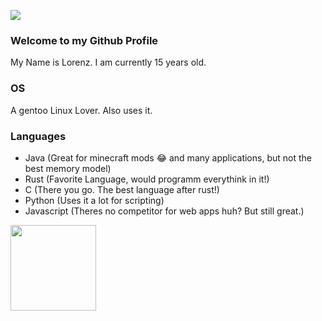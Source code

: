 <a href="https://media.giphy.com/media/a6kyEQD1IJqZVhgcsl/giphy.gif"><img src="https://media.giphy.com/media/a6kyEQD1IJqZVhgcsl/giphy.gif"></a>
### Welcome to my Github Profile
My Name is Lorenz. 
I am currently 15 years old.

### OS
A gentoo Linux Lover. Also uses it.

### Languages
- Java (Great for minecraft mods 😂 and many applications, but not the best memory model)
- Rust (Favorite Language, would programm everythink in it!)
- C    (There you go. The best language after rust!)
- Python (Uses it a lot for scripting)
- Javascript (Theres no competitor for web apps huh? But still great.)

<a><img height="137px" src="https://github-readme-stats.vercel.app/api?username=187Qrly&hide_title=true&hide_border=true&show_icons=true&include_all_commits=true&count_private=true&line_height=21&text_color=000&icon_color=000&bg_color=0,ea6161,ffc64d,fffc4d,52fa5a&theme=graywhite" /><!-- wi*quL3fcV --></a>

